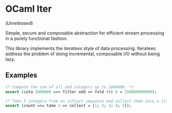 # OCaml Iter

(_Unreleased_)

Simple, secure and composable abstraction for efficient stream processing in a purely
functional fashion.

This library implements the _iteratees_ style of data processing. Iteratees
address the problem of doing incremental, composable I/O without being lazy.

## Examples

```ocaml
(* Compute the sum of all odd integers up to 1000000. *)
assert (iota 1000000 =>= filter odd => fold (+) 0 = 250000000000);

(* Take 5 integers from an infinit sequence and collect them into a list. *)
assert (count =>= take 5 => collect = [1; 2; 3; 4; 5]);
```
